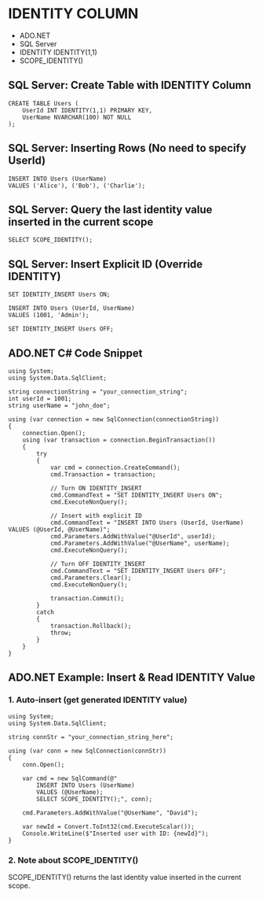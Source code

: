 # IDENTITY COLUMN
+ ADO.NET
+ SQL Server
+ IDENTITY IDENTITY(1,1)
+ SCOPE_IDENTITY()

## SQL Server: Create Table with IDENTITY Column
```
CREATE TABLE Users (
    UserId INT IDENTITY(1,1) PRIMARY KEY,
    UserName NVARCHAR(100) NOT NULL
);
```

## SQL Server: Inserting Rows (No need to specify UserId)
```
INSERT INTO Users (UserName)
VALUES ('Alice'), ('Bob'), ('Charlie');
```

## SQL Server: Query the last identity value inserted in the current scope
```
SELECT SCOPE_IDENTITY();
```

## SQL Server: Insert Explicit ID (Override IDENTITY)
```
SET IDENTITY_INSERT Users ON;

INSERT INTO Users (UserId, UserName)
VALUES (1001, 'Admin');

SET IDENTITY_INSERT Users OFF;
```

## ADO.NET C# Code Snippet
```
using System;
using System.Data.SqlClient;

string connectionString = "your_connection_string";
int userId = 1001;
string userName = "john_doe";

using (var connection = new SqlConnection(connectionString))
{
    connection.Open();
    using (var transaction = connection.BeginTransaction())
    {
        try
        {
            var cmd = connection.CreateCommand();
            cmd.Transaction = transaction;

            // Turn ON IDENTITY_INSERT
            cmd.CommandText = "SET IDENTITY_INSERT Users ON";
            cmd.ExecuteNonQuery();

            // Insert with explicit ID
            cmd.CommandText = "INSERT INTO Users (UserId, UserName) VALUES (@UserId, @UserName)";
            cmd.Parameters.AddWithValue("@UserId", userId);
            cmd.Parameters.AddWithValue("@UserName", userName);
            cmd.ExecuteNonQuery();

            // Turn OFF IDENTITY_INSERT
            cmd.CommandText = "SET IDENTITY_INSERT Users OFF";
            cmd.Parameters.Clear();
            cmd.ExecuteNonQuery();

            transaction.Commit();
        }
        catch
        {
            transaction.Rollback();
            throw;
        }
    }
}
```

## ADO.NET Example: Insert & Read IDENTITY Value

### 1. Auto-insert (get generated IDENTITY value)

```
using System;
using System.Data.SqlClient;

string connStr = "your_connection_string_here";

using (var conn = new SqlConnection(connStr))
{
    conn.Open();

    var cmd = new SqlCommand(@"
        INSERT INTO Users (UserName)
        VALUES (@UserName);
        SELECT SCOPE_IDENTITY();", conn);

    cmd.Parameters.AddWithValue("@UserName", "David");

    var newId = Convert.ToInt32(cmd.ExecuteScalar());
    Console.WriteLine($"Inserted user with ID: {newId}");
}
```

### 2. Note about SCOPE_IDENTITY()
SCOPE_IDENTITY() returns the last identity value inserted in the current scope.
